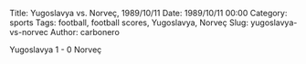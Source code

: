 Title: Yugoslavya vs. Norveç, 1989/10/11
Date: 1989/10/11 00:00
Category: sports
Tags: football, football scores, Yugoslavya, Norveç
Slug: yugoslavya-vs-norvec
Author: carbonero


Yugoslavya 1 - 0 Norveç
